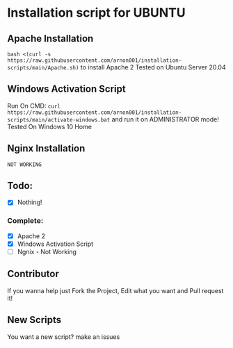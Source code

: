 # Installation script for UBUNTU
## Apache Installation
`bash <(curl -s https://raw.githubusercontent.com/arnon001/installation-scripts/main/Apache.sh)`
to install Apache 2
Tested on Ubuntu Server 20.04
## Windows Activation Script
Run On CMD: `curl https://raw.githubusercontent.com/arnon001/installation-scripts/main/activate-windows.bat`
and run it on ADMINISTRATOR mode!
Tested On Windows 10 Home
## Nginx Installation
  `NOT WORKING`
## Todo:
- [x] Nothing!
### Complete:
- [x] Apache 2
- [x] Windows Activation Script 
- [ ] Ngnix - Not Working
## Contributor
If you wanna help just Fork the Project, Edit what you want and Pull request it!
## New Scripts
You want a new script?
make an issues
